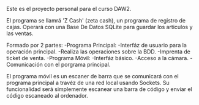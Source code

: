 Este es el proyecto personal para el curso DAW2.

El programa se llamrá 'Z Cash' (zeta cash), un programa de registro de cajas.
Operará con una Base De Datos SQLite para guardar los articulos y las ventas.

Formado por 2 partes:
-Programa Principal:
  -Interfáz de usuario para la operación principal.
  -Realiza las operaciones sobre la BDD.
  -Imprenta de ticket de venta.
-Programa Móvil:
  -Interfáz básico.
  -Acceso a la cámara.
  -Comunicación con el porgrama principal.

El programa móvil es un escaner de barra que se comunicará con el
programa principal a travéz de una red local usando Sockets. Su
funcionalidad será simplemente escanear una barra de código y
enviar el código escaneado al ordenador.
